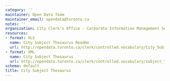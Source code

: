 ```yaml
---
category: ''
maintainer: Open Data Team
maintainer_email: opendata@toronto.ca
notes: ''
organization: City Clerk's Office - Corporate Information Management Services
resources:
- format: XLS
  name: City Subject Thesaurus Readme
  url: http://opendata.toronto.ca/clerk/controlled.vocabulary/City_Subject_Thesaurus_attributes.xls
- format: XML
  name: City Subject Thesaurus
  url: http://opendata.toronto.ca/clerk/controlled.vocabulary/subject_thesaurus.xml
schema: default
title: City Subject Thesaurus
---
```

